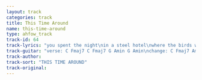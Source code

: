 ```yaml
---
layout: track
categories: track
title: This Time Around
name: this-time-around
type: ahfow_track
track-id: 64
track-lyrics: "you spent the night\nin a steel hotel\nwhere the birds whistled\nwhere the birds whistled\nyou have to wonder\nwhat's goin' on\nand maybe this time\nyou're overdrawn\n\nthis time around\nthe pressure's on\nyou hope for happiness\nyour hand are scarred\n\ni've seen your girl\nyou think she's cute\ndon't make her crazy\ndon't make her sad\nthe sky is painted\ndeep shade of blue\ni hope for happiness \nthis time around\nthe pressure's on\nyou hope for happiness\nyour hand are scarred"
track-guitar: "verse: C Fmaj7 C Fmaj7 G Amin G Amin\nchange: C Fmaj7 Amin Fmaj7\n(provided by brad)"
track-author: 
track-sort: "THIS TIME AROUND"
track-original: 
---
```

